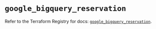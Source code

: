 # `google_bigquery_reservation`

Refer to the Terraform Registry for docs: [`google_bigquery_reservation`](https://registry.terraform.io/providers/hashicorp/google/6.2.0/docs/resources/bigquery_reservation).
